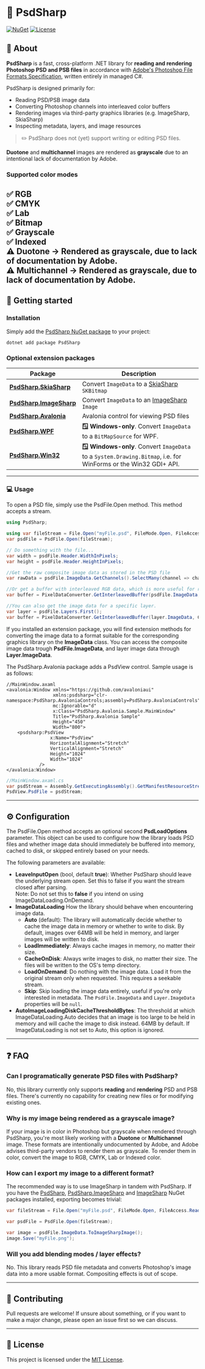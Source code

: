 # 🎨 PsdSharp
[![NuGet](https://img.shields.io/nuget/v/PsdSharp.svg?style=flat-square)](https://www.nuget.org/packages/PsdSharp/)
[![License](https://img.shields.io/badge/license-MIT-blue.svg?style=flat-square)](LICENSE)

## 📖 About
**PsdSharp** is a fast, cross-platform .NET library for **reading and rendering Photoshop PSD and PSB files** in accordance with [Adobe's Photoshop File Formats Specification](https://www.adobe.com/devnet-apps/photoshop/fileformatashtml/), written entirely in managed C#.

PsdSharp is designed primarily for:
- Reading PSD/PSB image data
- Converting Photoshop channels into interleaved color buffers
- Rendering images via third-party graphics libraries (e.g. ImageSharp, SkiaSharp)
- Inspecting metadata, layers, and image resources
> ✏️ PsdSharp does not (yet) support writing or editing PSD files.

 **Duotone** and **multichannel** images are rendered as **grayscale** due to an intentional lack of documentation by Adobe.
### Supported color modes
✅ RGB\
✅ CMYK\
✅ Lab\
✅ Bitmap\
✅ Grayscale\
✅ Indexed\
⚠️ Duotone → Rendered as grayscale, due to lack of documentation by Adobe.\
⚠️ Multichannel → Rendered as grayscale, due to lack of documentation by Adobe.
---
## 🚀 Getting started

### Installation
Simply add the [PsdSharp NuGet package](https://www.nuget.org/packages/PsdSharp/) to your project:
```
dotnet add package PsdSharp
```
### Optional extension packages
| **Package**                                                                    | **Description**                                                                                                 |
|--------------------------------------------------------------------------------|-----------------------------------------------------------------------------------------------------------------|
| **[PsdSharp.SkiaSharp](https://www.nuget.org/packages/PsdSharp.SkiaSharp/)**   | Convert `ImageData` to a [SkiaSharp](https://github.com/mono/SkiaSharp) `SKBitmap`                              |
| **[PsdSharp.ImageSharp](https://www.nuget.org/packages/PsdSharp.ImageSharp/)** | Convert `ImageData` to an [ImageSharp](https://github.com/SixLabors/ImageSharp) `Image`                         |    
| **[PsdSharp.Avalonia](https://www.nuget.org/packages/PsdSharp.Avalonia/)**     | Avalonia control for viewing PSD files                                                                          |
| **[PsdSharp.WPF](https://www.nuget.org/packages/PsdSharp.WPF/)**               | **🪟 Windows-only**. Convert `ImageData` to a `BitMapSource` for WPF.                                           |
| **[PsdSharp.Win32](https://www.nuget.org/packages/PsdSharp.Win32/)**           | **🪟 Windows-only**. Convert `ImageData` to a `System.Drawing.Bitmap`, i.e. for WinForms or the Win32 GDI+ API. |

---

### 💻 Usage
To open a PSD file, simply use the PsdFile.Open method. This method accepts a stream.
```csharp
using PsdSharp;

using var fileStream = File.Open("myFile.psd", FileMode.Open, FileAccess.Read, FileShare.Read);
var psdFile = PsdFile.Open(fileStream);

// Do something with the file...
var width = psdFile.Header.WidthInPixels;
var height = psdFile.Header.HeightInPixels;

//Get the raw composite image data as stored in the PSD file
var rawData = psdFile.ImageData.GetChannels().SelectMany(channel => channel.GetData()).ToArray();

//Or get a buffer with interleaved RGB data, which is more useful for rendering
var buffer = PixelDataConverter.GetInterleavedBuffer(psdFile.ImageData, ColorType.Rgba8888);

//You can also get the image data for a specific layer.
var layer = psdFile.Layers.First();
var buffer = PixelDataConverter.GetInterleavedBuffer(layer.ImageData, ColorType.Rgba8888);
```

If you installed an extension package, you will find extension methods for converting the image data to a format suitable for the corresponding graphics library on the **ImageData** class. You can access the composite image data trough **PsdFile.ImageData**, and layer image data through **Layer.ImageData**.

The PsdSharp.Avalonia package adds a PsdView control. Sample usage is as follows:
```xaml
//MainWindow.axaml
<avalonia:Window xmlns="https://github.com/avaloniaui"
                 xmlns:psdsharp="clr-namespace:PsdSharp.AvaloniaControls;assembly=PsdSharp.AvaloniaControls"
                 mc:Ignorable="d"
                 x:Class="PsdSharp.Avalonia.Sample.MainWindow"
                 Title="PsdSharp.Avalonia Sample"
                 Height="450"
                 Width="800">
    <psdsharp:PsdView
                x:Name="PsdView"
                HorizontalAlignment="Stretch"
                VerticalAlignment="Stretch"
                Height="1024"
                Width="1024"
            />
</avalonia:Window>
```
```csharp
//MainWindow.axaml.cs
var psdStream = Assembly.GetExecutingAssembly().GetManifestResourceStream("PsdSharp.Samples.Avalonia.Assets.test.psd");
PsdView.PsdFile = psdStream;
```

---

## ⚙️ Configuration
The PsdFile.Open method accepts an optional second **PsdLoadOptions** parameter. This object can be used to configure how the library loads PSD files and whether image data should immediately be buffered into memory, cached to disk, or skipped entirely based on your needs. 

The following parameters are available:
 - **LeaveInputOpen** (bool, default **true**): Whether PsdSharp should leave the underlying stream open. Set this to false if you want the stream closed after parsing.\
Note: Do not set this to **false** if you intend on using ImageDataLoading.OnDemand.
 - **ImageDataLoading** How the library should behave when encountering image data.
    - **Auto** (default): The library will automatically decide whether to cache the image data in memory or whether to write to disk. By default, images over 64MB will be held in memory, and larger images will be written to disk.
    - **LoadImmediately**: Always cache images in memory, no matter their size.
    - **CacheOnDisk**: Always write images to disk, no matter their size. The files will be written to the OS's temp directory.
    - **LoadOnDemand**: Do nothing with the image data. Load it from the original stream only when requested. This requires a seekable stream.
    - **Skip**: Skip loading the image data entirely, useful if you're only interested in metadata. The `PsdFile.ImageData` and `Layer.ImageData` properties will be `null`.
 - **AutoImageLoadingDiskCacheThresholdBytes**: The threshold at which ImageDataLoading.Auto decides that an image is too large to be held in memory and will cache the image to disk instead. 64MB by default. If ImageDataLoading is not set to Auto, this option is ignored.

---

## ❓ FAQ
###  **Can I programatically generate PSD files with PsdSharp?**
No, this library currently only supports **reading** and **rendering** PSD and PSB files. There's currently no capability for creating new files or for modifying existing ones.
### **Why is my image being rendered as a grayscale image?**
If your image is in color in Photoshop but grayscale when rendered through PsdSharp, you're most likely working with a **Duotone** or **Multichannel** image. These formats are intentionally undocumented by Adobe, and Adobe advises third-party vendors to render them as grayscale. To render them in color, convert the image to RGB, CMYK, Lab or Indexed color.
### How can I export my image to a different format?
The recommended way is to use ImageSharp in tandem with PsdSharp. If you have the [PsdSharp](https://www.nuget.org/packages/PsdSharp/), [PsdSharp.ImageSharp](https://www.nuget.org/packages/PsdSharp.ImageSharp/) and [ImageSharp](https://www.nuget.org/packages/SixLabors.ImageSharp/) NuGet packages installed, exporting becomes trivial:
```csharp
var fileStream = File.Open("myFile.psd", FileMode.Open, FileAccess.Read, FileShare.Read);

var psdFile = PsdFile.Open(fileStream);

var image = psdFile.ImageData.ToImageSharpImage();
image.Save("myFile.png");
```
### Will you add blending modes / layer effects?
No. This library reads PSD file metadata and converts Photoshop's image data into a more usable format. Compositing effects is out of scope.

---
## 🤝 Contributing 
Pull requests are welcome!
If unsure about something, or if you want to make a major change, please open an issue first so we can discuss.

---

## 📜 License
This project is licensed under the [MIT License](https://github.com/kaelon141/PsdSharp/blob/main/LICENSE).
